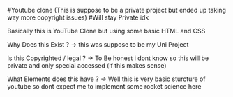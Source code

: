 #Youtube clone (This is suppose to be a private project but ended up taking way more copyright issues)
#Will stay Private idk

Basically this is YouTube Clone but using some basic HTML and CSS 

Why Does this Exist ? 
-> this was suppose to be my Uni Project 

Is this Copyrighted / legal ? 
-> To Be honest i dont know so this will be private and only special accessed (if this makes sense)

What Elements does this have ?
-> Well this is very basic sturcture of youtube so dont expect me to implement some rocket science here
